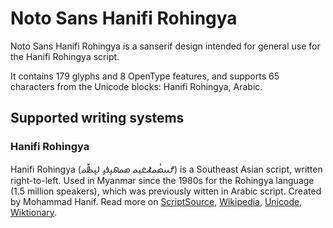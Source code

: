 
# Noto Sans Hanifi Rohingya

Noto Sans Hanifi Rohingya is a sanserif design intended for general use for the Hanifi Rohingya script.

It contains 179 glyphs and 8 OpenType features, and supports 65 characters from the Unicode blocks: Hanifi Rohingya, Arabic.


## Supported writing systems


### Hanifi Rohingya

Hanifi Rohingya (𐴌𐴟𐴇𐴥𐴝𐴚𐴒𐴙𐴝 𐴇𐴝𐴕𐴞𐴉𐴞 𐴓𐴠𐴑𐴤𐴝) is a Southeast Asian script, written right-to-left. Used in Myanmar since the 1980s for the Rohingya language (1.5 million speakers), which was previously witten in Arabic script. Created by Mohammad Hanif. Read more on [ScriptSource](https://scriptsource.org/scr/Rohg), [Wikipedia](https://en.wikipedia.org/wiki/ISO_15924:Rohg), [Unicode](https://www.unicode.org/versions/Unicode13.0.0/ch16.pdf#G73728), [Wiktionary](https://en.wiktionary.org/wiki/Category:Hanifi_Rohingya_script).


